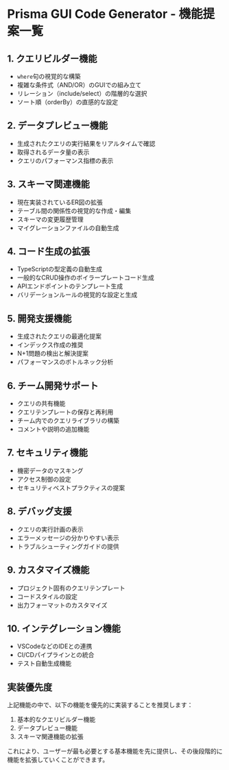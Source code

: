 # Prisma GUI Code Generator - 機能提案一覧

## 1. クエリビルダー機能
- `where`句の視覚的な構築
- 複雑な条件式（AND/OR）のGUIでの組み立て
- リレーション（include/select）の階層的な選択
- ソート順（orderBy）の直感的な設定

## 2. データプレビュー機能
- 生成されたクエリの実行結果をリアルタイムで確認
- 取得されるデータ量の表示
- クエリのパフォーマンス指標の表示

## 3. スキーマ関連機能
- 現在実装されているER図の拡張
- テーブル間の関係性の視覚的な作成・編集
- スキーマの変更履歴管理
- マイグレーションファイルの自動生成

## 4. コード生成の拡張
- TypeScriptの型定義の自動生成
- 一般的なCRUD操作のボイラープレートコード生成
- APIエンドポイントのテンプレート生成
- バリデーションルールの視覚的な設定と生成

## 5. 開発支援機能
- 生成されたクエリの最適化提案
- インデックス作成の推奨
- N+1問題の検出と解決提案
- パフォーマンスのボトルネック分析

## 6. チーム開発サポート
- クエリの共有機能
- クエリテンプレートの保存と再利用
- チーム内でのクエリライブラリの構築
- コメントや説明の追加機能

## 7. セキュリティ機能
- 機密データのマスキング
- アクセス制御の設定
- セキュリティベストプラクティスの提案

## 8. デバッグ支援
- クエリの実行計画の表示
- エラーメッセージの分かりやすい表示
- トラブルシューティングガイドの提供

## 9. カスタマイズ機能
- プロジェクト固有のクエリテンプレート
- コードスタイルの設定
- 出力フォーマットのカスタマイズ

## 10. インテグレーション機能
- VSCodeなどのIDEとの連携
- CI/CDパイプラインとの統合
- テスト自動生成機能

## 実装優先度
上記機能の中で、以下の機能を優先的に実装することを推奨します：

1. 基本的なクエリビルダー機能
2. データプレビュー機能
3. スキーマ関連機能の拡張

これにより、ユーザーが最も必要とする基本機能を先に提供し、その後段階的に機能を拡張していくことができます。 